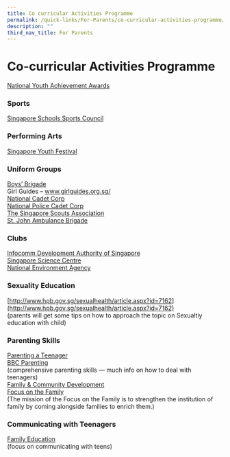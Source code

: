 ```yaml
---
title: Co curricular Activities Programme
permalink: /quick-links/For-Parents/co-curricular-activities-programme/
description: ""
third_nav_title: For Parents
---
```

# Co-curricular Activities Programme

<a href="http://www.nyaa.org/" target="_blank">National Youth Achievement Awards</a>

### Sports

<a href="http://www.schoolsports.sg/" target="_blank">Singapore Schools Sports Council</a>

### Performing Arts

<a href="http://www.singaporeyouthfestival.sg/" target="_blank">Singapore Youth Festival</a>

### Uniform Groups

[Boys’ Brigade](http://www.bb.org.sg/)  
Girl Guides – www.girlguides.org.sg/  
[National Cadet Corp](http://www.ncc.org.sg/)  
[National Police Cadet Corp](http://www.npcc.gov.sg/)  
[The Singapore Scouts Association](http://www.scout.sg/)  
[St. John Ambulance Brigade](http://www.sjab.org.sg/)

### Clubs

[Infocomm Development Authority of Singapore](http://www.ida.gov.sg/)  
[Singapore Science Centre](http://www.science.edu.sg/)  
[National Environment Agency](http://www.nea.gov.sg/)

### Sexuality Education

[http://www.hpb.gov.sg/sexualhealth/article.aspx?id=7162](http://www.hpb.gov.sg/sexualhealth/article.aspx?id=7162)  
(parents will get some tips on how to approach the topic on Sexualtiy education with child)

### Parenting Skills

[Parenting a Teenager](http://www.parentingateenager.net/)  
[BBC Parenting](http://www.bbc.co.uk/parenting/your_kids/teen_index.shtml)  
(comprehensive parenting skills — much info on how to deal with teenagers)  
[Family & Community Development](http://fcd.ecitizen.gov.sg/PopularTopics/EducationalMaterials)  
[Focus on the Family](http://www.family.org.sg/)  
(The mission of the Focus on the Family is to strengthen the institution of family by coming alongside families to enrich them.)

### Communicating with Teenagers

<a href="http://life.familyeducation.com/teen/communication/34406" target="_blank">Family Education</a>   
(focus on communicating with teens)